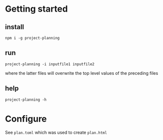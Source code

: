 
# Getting started

## install

```
npm i -g project-planning
```

## run
 
```
project-planning -i inputfile1 inputfile2
```

where the latter files will overwrite the top level values of the preceding files


## help

```
project-planning -h
```

# Configure

See `plan.toml` which was used to create `plan.html` 

